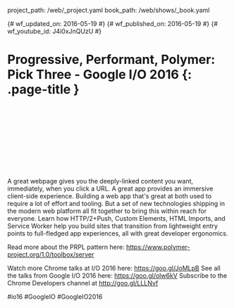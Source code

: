 project_path: /web/_project.yaml
book_path: /web/shows/_book.yaml

{# wf_updated_on: 2016-05-19 #}
{# wf_published_on: 2016-05-19 #}
{# wf_youtube_id: J4i0xJnQUzU #}

# Progressive, Performant, Polymer: Pick Three - Google I/O 2016 {: .page-title }


<div class="video-wrapper">
  <iframe class="devsite-embedded-youtube-video" data-video-id="J4i0xJnQUzU"
          data-autohide="1" data-showinfo="0" frameborder="0" allowfullscreen>
  </iframe>
</div>


A great webpage gives you the deeply-linked content you want, immediately, when you click a URL.  A great app provides an immersive client-side experience. Building a web app that's great at both used to require a lot of effort and tooling. But a set of new technologies shipping in the modern web platform all fit together to bring this within reach for everyone.  Learn how HTTP/2+Push, Custom Elements, HTML Imports, and Service Worker help you build sites that transition from lightweight entry points to full-fledged app experiences, all with great developer ergonomics.

Read more about the PRPL pattern here: https://www.polymer-project.org/1.0/toolbox/server

Watch more Chrome talks at I/O 2016 here: https://goo.gl/JoMLpB 
See all the talks from Google I/O 2016 here: https://goo.gl/olw6kV
Subscribe to the Chrome Developers channel at http://goo.gl/LLLNvf 

#io16 #GoogleIO #GoogleIO2016
